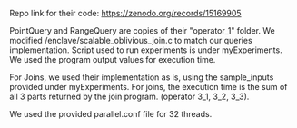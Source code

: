 Repo link for their code: https://zenodo.org/records/15169905


PointQuery and RangeQuery are copies of their "operator_1" folder. We modified <folder>/enclave/scalable_oblivious_join.c to match our queries implementation. Script used to run experiments is under myExperiments. We used the program output values for execution time.

For Joins, we used their implementation as is, using the sample_inputs provided under myExperiments. For joins, the execution time is the sum of all 3 parts returned by the join program. (operator 3_1, 3_2, 3_3). 

We used the provided parallel.conf file for 32 threads.